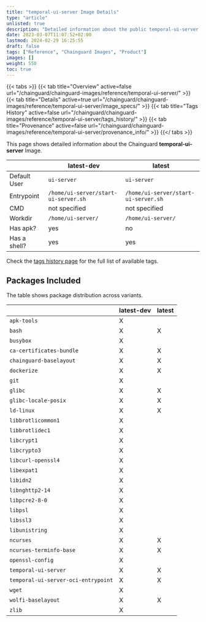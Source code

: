 ```yaml
---
title: "temporal-ui-server Image Details"
type: "article"
unlisted: true
description: "Detailed information about the public temporal-ui-server Chainguard Image."
date: 2023-03-07T11:07:52+02:00
lastmod: 2024-02-29 16:25:55
draft: false
tags: ["Reference", "Chainguard Images", "Product"]
images: []
weight: 550
toc: true
---
```


{{< tabs >}}
{{< tab title="Overview" active=false url="/chainguard/chainguard-images/reference/temporal-ui-server/" >}}
{{< tab title="Details" active=true url="/chainguard/chainguard-images/reference/temporal-ui-server/image_specs/" >}}
{{< tab title="Tags History" active=false url="/chainguard/chainguard-images/reference/temporal-ui-server/tags_history/" >}}
{{< tab title="Provenance" active=false url="/chainguard/chainguard-images/reference/temporal-ui-server/provenance_info/" >}}
{{</ tabs >}}

This page shows detailed information about the Chainguard **temporal-ui-server** Image.

|              | latest-dev                           | latest                               |
|--------------|--------------------------------------|--------------------------------------|
| Default User | `ui-server`                          | `ui-server`                          |
| Entrypoint   | `/home/ui-server/start-ui-server.sh` | `/home/ui-server/start-ui-server.sh` |
| CMD          | not specified                        | not specified                        |
| Workdir      | `/home/ui-server/`                   | `/home/ui-server/`                   |
| Has apk?     | yes                                  | no                                   |
| Has a shell? | yes                                  | yes                                  |

Check the [tags history page](/chainguard/chainguard-images/reference/temporal-ui-server/tags_history/) for the full list of available tags.

## Packages Included
The table shows package distribution across variants.

|                                     | latest-dev | latest |
|-------------------------------------|------------|--------|
| `apk-tools`                         | X          |        |
| `bash`                              | X          | X      |
| `busybox`                           | X          |        |
| `ca-certificates-bundle`            | X          | X      |
| `chainguard-baselayout`             | X          | X      |
| `dockerize`                         | X          | X      |
| `git`                               | X          |        |
| `glibc`                             | X          | X      |
| `glibc-locale-posix`                | X          | X      |
| `ld-linux`                          | X          | X      |
| `libbrotlicommon1`                  | X          |        |
| `libbrotlidec1`                     | X          |        |
| `libcrypt1`                         | X          |        |
| `libcrypto3`                        | X          |        |
| `libcurl-openssl4`                  | X          |        |
| `libexpat1`                         | X          |        |
| `libidn2`                           | X          |        |
| `libnghttp2-14`                     | X          |        |
| `libpcre2-8-0`                      | X          |        |
| `libpsl`                            | X          |        |
| `libssl3`                           | X          |        |
| `libunistring`                      | X          |        |
| `ncurses`                           | X          | X      |
| `ncurses-terminfo-base`             | X          | X      |
| `openssl-config`                    | X          |        |
| `temporal-ui-server`                | X          | X      |
| `temporal-ui-server-oci-entrypoint` | X          | X      |
| `wget`                              | X          |        |
| `wolfi-baselayout`                  | X          | X      |
| `zlib`                              | X          |        |

